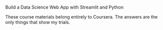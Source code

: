 
Build a Data Science Web App with Streamlit and Python

These course materials belong entirely to Coursera. The answers are the only things that show my trials.
